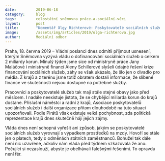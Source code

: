 ```yaml
---
date:         2019-06-18
category:     blog
tags:         celostátní sněmovna práce-a-sociální-věci
layout:       post
title:        "Komentář Olgy Richterové: Poskytovatelé sociálních služeb si falešná řešení nezaslouží"
image:        /assets/img/articles/2019/olga-richterova.jpg
author:       Mediální odbor
---
```


Praha, 18. června 2019 – Vládní poslanci dnes odmítli přijmout usnesení, kterým Sněmovna vyzývá vládu o dofinancování sociálních služeb o celkem 2 miliardy korun. Minulý týden jsme sice od ministryně práce Jany Maláčové i ministryně financí Aleny Schillerové slyšeli údajné řešení krize financování sociálních služeb, záhy se však ukázalo, že šlo jen o divadlo pro média. Z krajů a z terénu jsme totiž obratem dostali informace, že slíbené finance ve skutečnosti nejsou dostupné na potřebné služby.

Pracovníci a poskytovatelé služeb tak mají stále stejné obavy jako před měsícem. I nadále neexistuje jistota, že se chybějící miliarda korun do krajů dostane. Příslušní náměstci a radní z krajů, Asociace poskytovatelů sociálních služeb i další organizace přitom dlouhodobě na tuto situaci upozorňovali. Podle Pirátů však existuje velká pochybnost, zda politická reprezentace krajů dnes skutečně hájí jejich zájmy. 

Vláda dnes není schopná vyřešit ani způsob, jakým se poskytovatelé sociálních služeb vyrovnají s výpadkem prostředků na mzdy. Hovoří se stále jen o platech, tedy o odměnách státních zaměstnanců. Bohužel tak dále není nic uzavřené, ačkoliv nám vláda před týdnem vzkazovala že ano. Pečující si nezaslouží, abyste je obelhávali falešnými řešeními. To opravdu není fér.
